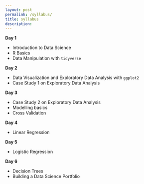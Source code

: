 ```yaml
---
layout: post
permalink: /syllabus/
title: syllabus
description: 
---
```


**Day 1**

* Introduction to Data Science
* R Basics
* Data Manipulation with `tidyverse`           


**Day 2**                 
* Data Visualization and Exploratory Data Analysis with `ggplot2`       
* Case Study 1 on Exploratory Data Analysis          

**Day 3**
* Case Study 2 on Exploratory Data Analysis             
* Modelling basics             
* Cross Validation            

**Day 4**
* Linear Regression               

**Day 5**
* Logistic Regression             

**Day 6**
* Decision Trees             
* Building a Data Science Portfolio           
